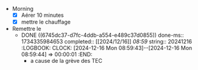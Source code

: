 - Morning
  * [x] Aérer 10 minutes
  * [x] mettre le chauffage <!-- pas besoin -->
- Remettre le
	- DONE ((6745dc37-d7fc-4ddb-a554-e489c37d0855))
	  done-ms:: 1734335984653
	  completed:: [[2024/12/16]] *08:59*
	  string:: 20241216
	  :LOGBOOK:
	  CLOCK: [2024-12-16 Mon 08:59:43]--[2024-12-16 Mon 08:59:44] =>  00:00:01
	  :END:
		- a cause de la grève des TEC